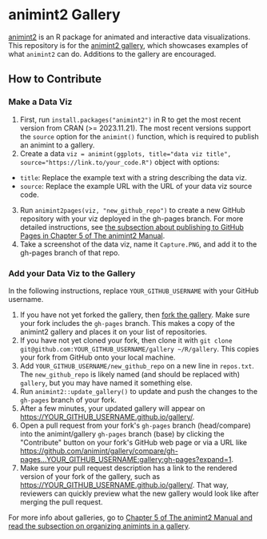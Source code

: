 # animint2 Gallery

[animint2](https://cran.r-project.org/web/packages/animint2/) is an R package for animated and interactive data visualizations. This repository is for the [animint2 gallery](https://animint.github.io/gallery/), which showcases examples of what `animint2` can do. Additions to the gallery are encouraged.


## How to Contribute

### Make a Data Viz

1. First, run `install.packages("animint2")` in R to get the most recent version from CRAN (>= 2023.11.21). The most recent versions support the `source` option for the `animint()` function, which is required to publish an animint to a gallery.
2. Create a data `viz = animint(ggplots, title="data viz title", source="https://link.to/your_code.R")` object with options:
  * `title`: Replace the example text with a string describing the data viz.
  * `source`: Replace the example URL with the URL of your data viz source code.
3. Run `animint2pages(viz, "new_github_repo")` to create a new GitHub repository with your viz deployed in the gh-pages branch. For more detailed instructions, see [the subsection about publishing to GitHub Pages in Chapter 5 of The animint2 Manual](https://rcdata.nau.edu/genomic-ml/animint2-manual/Ch05-sharing.html#pages).
4. Take a screenshot of the data viz, name it `Capture.PNG`, and add it to the gh-pages branch of that repo.

### Add your Data Viz to the Gallery

In the following instructions, replace `YOUR_GITHUB_USERNAME` with your GitHub username.

1. If you have not yet forked the gallery, then [fork the gallery](https://github.com/animint/gallery/fork). Make sure your fork includes the `gh-pages` branch. This makes a copy of the animint2 gallery and places it on your list of repositories.
2. If you have not yet cloned your fork, then clone it with `git clone git@github.com:YOUR_GITHUB_USERNAME/gallery ~/R/gallery`. This copies your fork from GitHub onto your local machine.
3. Add `YOUR_GITHUB_USERNAME/new_github_repo` on a new line in `repos.txt`. The `new_github_repo` is likely named (and should be replaced with) `gallery`, but you may have named it something else.
4. Run `animint2::update_gallery()` to update and push the changes to the `gh-pages` branch of your fork.
5. After a few minutes, your updated gallery will appear on https://YOUR_GITHUB_USERNAME.github.io/gallery/.
6. Open a pull request from your fork's `gh-pages` branch (head/compare) into the animint/gallery `gh-pages` branch (base) by clicking the "Contribute" button on your fork's GitHub web page or via a URL like https://github.com/animint/gallery/compare/gh-pages...YOUR_GITHUB_USERNAME:gallery:gh-pages?expand=1.
7. Make sure your pull request description has a link to the rendered version of your fork of the gallery, such as https://YOUR_GITHUB_USERNAME.github.io/gallery/. That way, reviewers can quickly preview what the new gallery would look like after merging the pull request.

For more info about galleries, go to [Chapter 5 of The animint2 Manual and read the subsection on organizing animints in a gallery](https://rcdata.nau.edu/genomic-ml/animint2-manual/Ch05-sharing.html#gallery).
